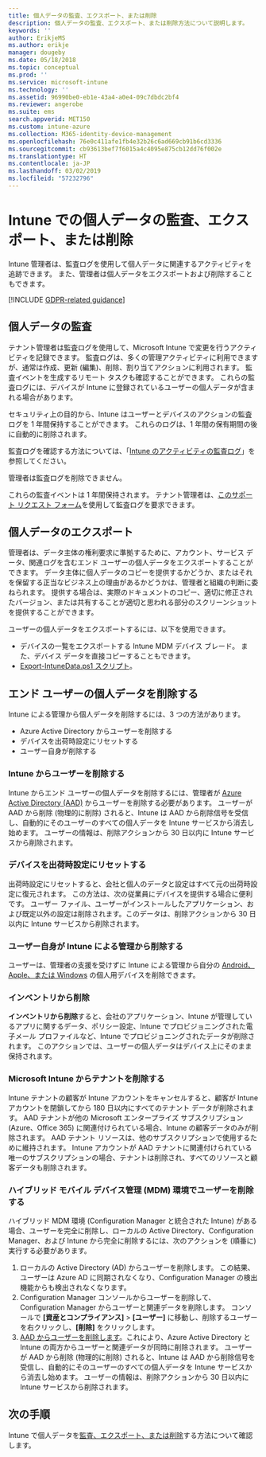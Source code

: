 ```yaml
---
title: 個人データの監査、エクスポート、または削除
description: 個人データの監査、エクスポート、または削除方法について説明します。
keywords: ''
author: ErikjeMS
ms.author: erikje
manager: dougeby
ms.date: 05/18/2018
ms.topic: conceptual
ms.prod: ''
ms.service: microsoft-intune
ms.technology: ''
ms.assetid: 96990be0-eb1e-43a4-a0e4-09c7dbdc2bf4
ms.reviewer: angerobe
ms.suite: ems
search.appverid: MET150
ms.custom: intune-azure
ms.collection: M365-identity-device-management
ms.openlocfilehash: 76e0c411afe1fb4e32b26c6ad669cb91b6cd3336
ms.sourcegitcommit: cb93613bef7f6015a4c4095e875cb12dd76f002e
ms.translationtype: HT
ms.contentlocale: ja-JP
ms.lasthandoff: 03/02/2019
ms.locfileid: "57232796"
---
```

# <a name="audit-export-or-delete-personal-data-in-intune"></a>Intune での個人データの監査、エクスポート、または削除

Intune 管理者は、監査ログを使用して個人データに関連するアクティビティを追跡できます。 また、管理者は個人データをエクスポートおよび削除することもできます。

[!INCLUDE [GDPR-related guidance](./includes/gdpr-intro-sentence.md)]

## <a name="audit-personal-data"></a>個人データの監査

テナント管理者は監査ログを使用して、Microsoft Intune で変更を行うアクティビティを記録できます。 監査ログは、多くの管理アクティビティに利用できますが、通常は作成、更新 (編集)、削除、割り当てアクションに利用されます。 監査イベントを生成するリモート タスクも確認することができます。 これらの監査ログには、デバイスが Intune に登録されているユーザーの個人データが含まれる場合があります。  

セキュリティ上の目的から、Intune はユーザーとデバイスのアクションの監査ログを 1 年間保持することができます。 これらのログは、1 年間の保有期間の後に自動的に削除されます。

監査ログを確認する方法については、「[Intune のアクティビティの監査ログ](monitor-audit-logs.md)」を参照してください。 

管理者は監査ログを削除できません。

これらの監査イベントは 1 年間保持されます。 テナント管理者は、[このサポート リクエスト フォーム](https://privacy.microsoft.com/en-US/privacy-questions?)を使用して監査ログを要求できます。

## <a name="export-personal-data"></a>個人データのエクスポート

管理者は、データ主体の権利要求に準拠するために、アカウント、サービス データ、関連ログを含むエンド ユーザーの個人データをエクスポートすることができます。 データ主体に個人データのコピーを提供するかどうか、またはそれを保留する正当なビジネス上の理由があるかどうかは、管理者と組織の判断に委ねられます。 提供する場合は、実際のドキュメントのコピー、適切に修正されたバージョン、または共有することが適切と思われる部分のスクリーンショットを提供することができます。

ユーザーの個人データをエクスポートするには、以下を使用できます。 
- デバイスの一覧をエクスポートする Intune MDM デバイス ブレード。 また、デバイス データを直接コピーすることもできます。
- [Export-IntuneData.ps1 スクリプト](https://aka.ms/intunedataexport)。

## <a name="delete-end-user-personal-data"></a>エンド ユーザーの個人データを削除する

Intune による管理から個人データを削除するには、3 つの方法があります。
- Azure Active Directory からユーザーを削除する
- デバイスを出荷時設定にリセットする
- ユーザー自身が削除する

### <a name="delete-a-user-from-intune"></a>Intune からユーザーを削除する

Intune からエンド ユーザーの個人データを削除するには、管理者が [Azure Active Directory (AAD)](https://docs.microsoft.com/azure/active-directory/add-users-azure-active-directory.md#delete-users-from-azure-ad) からユーザーを削除する必要があります。 ユーザーが AAD から削除 (物理的に削除) されると、Intune は AAD から削除信号を受信し、自動的にそのユーザーのすべての個人データを Intune サービスから消去し始めます。 ユーザーの情報は、削除アクションから 30 日以内に Intune サービスから削除されます。

### <a name="reset-device-to-factory-settings"></a>デバイスを出荷時設定にリセットする
出荷時設定にリセットすると、会社と個人のデータと設定はすべて元の出荷時設定に復元されます。 この方法は、次の従業員にデバイスを提供する場合に便利です。 ユーザー ファイル、ユーザーがインストールしたアプリケーション、および既定以外の設定は削除されます。このデータは、削除アクションから 30 日以内に Intune サービスから削除されます。

### <a name="user-self-removal-from-intune-management"></a>ユーザー自身が Intune による管理から削除する
ユーザーは、管理者の支援を受けずに Intune による管理から自分の [Android、Apple、または Windows](https://docs.microsoft.com/intune-user-help/unenroll-your-device-from-intune-android.md) の個人用デバイスを削除できます。   

### <a name="retire"></a>インベントリから削除
**インベントリから削除**すると、会社のアプリケーション、Intune が管理しているアプリに関するデータ、ポリシー設定、Intune でプロビジョニングされた電子メール プロファイルなど、Intune でプロビジョニングされたデータが削除されます。 このアクションでは、ユーザーの個人データはデバイス上にそのまま保持されます。

### <a name="delete-a-tenant-from-microsoft-intune"></a>Microsoft Intune からテナントを削除する

Intune テナントの顧客が Intune アカウントをキャンセルすると、顧客が Intune アカウントを閉鎖してから 180 日以内にすべてのテナント データが削除されます。 AAD テナントが他の Microsoft エンタープライズ サブスクリプション (Azure、Office 365) に関連付けられている場合、Intune の顧客データのみが削除されます。 AAD テナント リソースは、他のサブスクリプションで使用するために維持されます。 Intune アカウントが AAD テナントに関連付けられている唯一のサブスクリプションの場合、テナントは削除され、すべてのリソースと顧客データも削除されます。

### <a name="delete-a-user-in-a-hybrid-mobile-device-management-mdm-environment"></a>ハイブリッド モバイル デバイス管理 (MDM) 環境でユーザーを削除する
ハイブリッド MDM 環境 (Configuration Manager と統合された Intune) がある場合、ユーザーを完全に削除し、ローカルの Active Directory、Configuration Manager、および Intune から完全に削除するには、次のアクションを (順番に) 実行する必要があります。

1. ローカルの Active Directory (AD) からユーザーを削除します。 この結果、ユーザーは Azure AD に同期されなくなり、Configuration Manager の検出機能からも検出されなくなります。 
2. Configuration Manager コンソールからユーザーを削除して、Configuration Manager からユーザーと関連データを削除します。 コンソールで **[資産とコンプライアンス]** > **[ユーザー]** に移動し、削除するユーザーを右クリックし、**[削除]** をクリックします。
3. [AAD からユーザーを削除します](https://docs.microsoft.com/azure/active-directory/add-users-azure-active-directory.md#delete-users-from-azure-ad)。これにより、Azure Active Directory と Intune の両方からユーザーと関連データが同時に削除されます。 ユーザーが AAD から削除 (物理的に削除) されると、Intune は AAD から削除信号を受信し、自動的にそのユーザーのすべての個人データを Intune サービスから消去し始めます。 ユーザーの情報は、削除アクションから 30 日以内に Intune サービスから削除されます。

## <a name="next-steps"></a>次の手順

Intune で個人データを[監査、エクスポート、または削除](privacy-data-audit-export-delete.md)する方法について確認します。
